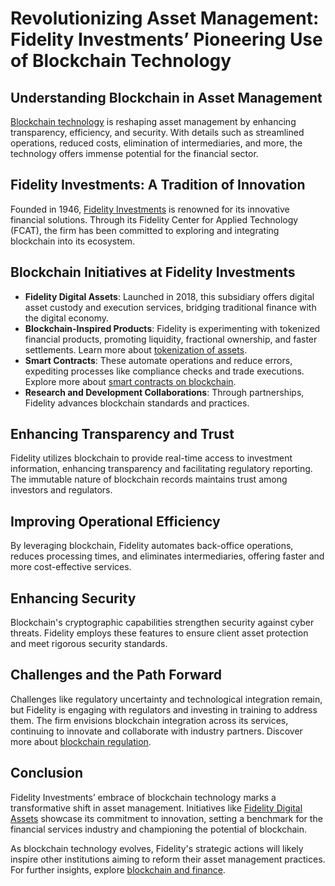 # Revolutionizing Asset Management: Fidelity Investments’ Pioneering Use of Blockchain Technology

## Understanding Blockchain in Asset Management

[Blockchain technology](https://www.license-token.com/wiki/what-is-blockchain) is reshaping asset management by enhancing transparency, efficiency, and security. With details such as streamlined operations, reduced costs, elimination of intermediaries, and more, the technology offers immense potential for the financial sector.

## Fidelity Investments: A Tradition of Innovation

Founded in 1946, [Fidelity Investments](https://www.fidelity.com) is renowned for its innovative financial solutions. Through its Fidelity Center for Applied Technology (FCAT), the firm has been committed to exploring and integrating blockchain into its ecosystem.

## Blockchain Initiatives at Fidelity Investments

- **Fidelity Digital Assets**: Launched in 2018, this subsidiary offers digital asset custody and execution services, bridging traditional finance with the digital economy.
- **Blockchain-Inspired Products**: Fidelity is experimenting with tokenized financial products, promoting liquidity, fractional ownership, and faster settlements. Learn more about [tokenization of assets](https://www.license-token.com/wiki/what-is-tokenization-of-assets).
- **Smart Contracts**: These automate operations and reduce errors, expediting processes like compliance checks and trade executions. Explore more about [smart contracts on blockchain](https://www.license-token.com/wiki/smart-contracts-on-blockchain).
- **Research and Development Collaborations**: Through partnerships, Fidelity advances blockchain standards and practices.

## Enhancing Transparency and Trust

Fidelity utilizes blockchain to provide real-time access to investment information, enhancing transparency and facilitating regulatory reporting. The immutable nature of blockchain records maintains trust among investors and regulators.

## Improving Operational Efficiency

By leveraging blockchain, Fidelity automates back-office operations, reduces processing times, and eliminates intermediaries, offering faster and more cost-effective services.

## Enhancing Security

Blockchain's cryptographic capabilities strengthen security against cyber threats. Fidelity employs these features to ensure client asset protection and meet rigorous security standards.

## Challenges and the Path Forward

Challenges like regulatory uncertainty and technological integration remain, but Fidelity is engaging with regulators and investing in training to address them. The firm envisions blockchain integration across its services, continuing to innovate and collaborate with industry partners. Discover more about [blockchain regulation](https://www.license-token.com/wiki/blockchain-regulation).

## Conclusion

Fidelity Investments’ embrace of blockchain technology marks a transformative shift in asset management. Initiatives like [Fidelity Digital Assets](https://www.fidelitydigitalassets.com) showcase its commitment to innovation, setting a benchmark for the financial services industry and championing the potential of blockchain.

As blockchain technology evolves, Fidelity's strategic actions will likely inspire other institutions aiming to reform their asset management practices. For further insights, explore [blockchain and finance](https://www.license-token.com/wiki/blockchain-in-finance).